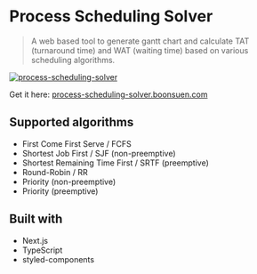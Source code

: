 # Process Scheduling Solver

> A web based tool to generate gantt chart and calculate TAT (turnaround time) and WAT (waiting time) based on various scheduling algorithms.

[![process-scheduling-solver](https://user-images.githubusercontent.com/19908657/120210473-6874ca00-c262-11eb-96a2-5c4742fea816.png)](https://boonsuen.com/process-scheduling-solver)

Get it here: [process-scheduling-solver.boonsuen.com]()

## Supported algorithms

- First Come First Serve / FCFS
- Shortest Job First / SJF (non-preemptive)
- Shortest Remaining Time First / SRTF (preemptive)
- Round-Robin / RR
- Priority (non-preemptive)
- Priority (preemptive)

## Built with

- Next.js
- TypeScript
- styled-components
